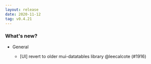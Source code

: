 ```yaml
---
layout: release
date: 2020-11-12
tag: v0.4.21
---
```


### What's new?

- General

  - [UI] revert to older mui-datatables library @leecalcote (#1916)

